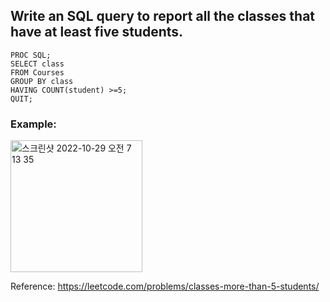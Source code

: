 ## Write an SQL query to report all the classes that have at least five students.


``` SAS
PROC SQL;
SELECT class
FROM Courses
GROUP BY class
HAVING COUNT(student) >=5;
QUIT;
```


### Example:
<img width="211" alt="스크린샷 2022-10-29 오전 7 13 35" src="https://user-images.githubusercontent.com/107760647/198741176-15de890a-270d-4ddb-9102-18479b18f66f.png">

Reference:
https://leetcode.com/problems/classes-more-than-5-students/
